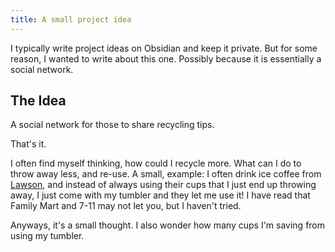 ```yaml
---
title: A small project idea
---
```


I typically write project ideas on Obsidian and keep it private. But for some reason,
I wanted to write about this one. Possibly because it is essentially a social network. 

## The Idea

A social network for those to share recycling tips.

That's it. 

I often find myself thinking, how could I recycle more. What can I do to throw away less, and re-use. A small, example: I often drink ice coffee from [Lawson](https://en.wikipedia.org/wiki/Lawson_(store)), and instead of always using their cups that I just end up throwing away, I just come with my tumbler and they let me use it! I have read that Family Mart and 7-11 may not let you, but I haven't tried.

Anyways, it's a small thought. I also wonder how many cups I'm saving from using my tumbler. 